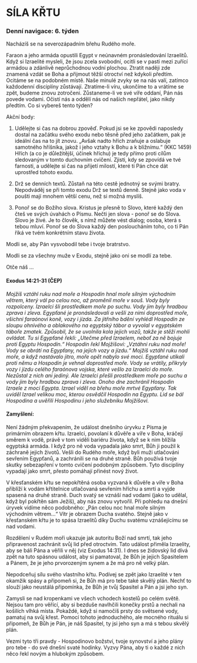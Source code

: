 # SÍLA KŘTU

### Denní navigace: 6. týden

Nacházíš se na severozápadním břehu Rudého moře.

Faraon a jeho armáda opustili Egypt v neúnavném pronásledování Izraelitů. Když si Izraelité mysleli, že jsou zcela svobodní, ocitli se v pasti mezi zuřící armádou a zdánlivě neprůchodnou vodní plochou. Ztratit naději zde znamená vzdát se Boha a přijmout těžší otroctví než kdykoli předtím. Ocitáme se na podobném místě. Naše minulé zvyky se na nás valí, zatímco každodenní disciplíny zůstávají. Ztratíme-li víru, ukončíme to a vrátíme se zpět, budeme znovu zotročeni. Zůstaneme-li ve své víře oddaní, Pán nás povede vodami. Očistí nás a oddělí nás od našich nepřátel, jako nikdy předtím. Co si vybereš tento týden?

Akční body:
1. Udělejte si čas na dobrou zpověď. Pokud jsi se ke zpovědi naposledy dostal na začátku svého exodu nebo těsně před jeho začátkem, pak je ideální čas na to jít znovu. „Avšak nadto hřích zraňuje a oslabuje samotného hříšníka, jakož i jeho vztahy k Bohu a k bližnímu.“ (KKC 1459) Hřích (a co je důležitější, účinek hříchu) je tedy přímo proti cílům sledovaným v tomto duchovním cvičení. Zjisti, kdy se zpovídá ve tvé farnosti, a udělejte si čas na přijetí milostí, které ti Pán chce dát uprostřed tohoto exodu.

2. Drž se denních textů. Zůstaň na této cestě jednotný se svými bratry. Nepodváděj se při tomto exodu Drž se textů denně. Stejně jako voda v poušti mají mnohem větší cenu, než si možná myslíš.

3. Ponoř se do Božího slova. Kristus je přesně to Slovo, které každý den čteš ve svých úvahách o Písmu. Nečti jen slova - ponoř se do Slova. Slovo je živé. Je to člověk, s nímž můžete vést dialog; osoba, která s tebou mluví. Ponoř se do Slova každý den posloucháním toho, co ti Pán říká ve tvém konkrétním stavu života.

Modli se, aby Pán vysvobodil tebe i tvoje bratrstvo.

Modli se za všechny muže v Exodu, stejně jako oni se modlí za tebe.

Otče náš …


#### Exodus 14:21-31 (ČEP)
*Mojžíš vztáhl ruku nad moře a Hospodin hnal moře silným východním větrem, který vál po celou noc, až proměnil moře v souš. Vody byly rozpolceny. Izraelci šli prostředkem moře po suchu. Vody jim byly hradbou zprava i zleva. Egypťané je pronásledovali a vešli za nimi doprostřed moře, všichni faraónovi koně, vozy i jízda. Za jitřního bdění vyhlédl Hospodin ze sloupu ohnivého a oblakového na egyptský tábor a vyvolal v egyptském táboře zmatek. Způsobil, že se uvolnila kola jejich vozů, takže je stěží mohli ovládat. Tu si Egypťané řekli: „Utečme před Izraelem, neboť za ně bojuje proti Egyptu Hospodin.“ Hospodin řekl Mojžíšovi: „Vztáhni ruku nad moře! Vody se obrátí na Egypťany, na jejich vozy a jízdu.“ Mojžíš vztáhl ruku nad moře, a když nastávalo jitro, moře opět nabylo své moci. Egypťané utíkali proti němu a Hospodin je vehnal doprostřed moře. Vody se vrátily, přikryly vozy i jízdu celého faraónova vojska, které vešlo za Izraelci do moře. Nezůstal z nich ani jediný. Ale Izraelci přešli prostředkem moře po suchu a vody jim byly hradbou zprava i zleva. Onoho dne zachránil Hospodin Izraele z moci Egypta. Izrael viděl na břehu moře mrtvé Egypťany. Tak uviděl Izrael velikou moc, kterou osvědčil Hospodin na Egyptu. Lid se bál Hospodina a uvěřili Hospodinu i jeho služebníku Mojžíšovi.*

#### Zamyšlení:
Není žádným překvapením, že událost dnešního úryvku z Písma je primárním obrazem křtu. Izraelci, povolaní k důvěře a víře v Boha, kráčejí směrem k vodě, právě v tom viděli bariéru života, když se k nim blížila egyptská armáda. I když pro ně voda vypadala jako smrt, Bůh ji použil k záchraně jejich životů. Vešli do Rudého moře, když byli muži utlačováni sevřením Egypťanů, a zachránili se na druhé straně. Bůh používá tvoje skutky sebezapření v tomto cvičení podobným způsobem. Tyto disciplíny vypadají jako smrt, přesto pomáhají přinést nový život.

V křesťanském křtu se nepokřtěná osoba vyzvaná k důvěře a víře v Boha přiblíží k vodám křtitelnice utlačovaná sevřením hříchu a smrti a vyjde spasená na druhé straně. Duch svatý se vznáší nad vodami (jako to udělal, když byl pokřtěn sám Ježíš), aby nás znovu vytvořil. Při pohledu na dnešní úryvek vidíme něco podobného: „Pán celou noc hnal moře silným východním větrem…“ Vítr je obrazem Ducha svatého. Stejně jako v křesťanském křtu je to spása Izraelitů díky Duchu svatému vznášejícímu se nad vodami.

Rozdělení v Rudém moři ukazuje jak autoritu Boží nad smrtí, tak jeho připravenost zachránit svůj lid před otroctvím. Tato událost přiměla Izraelity, aby se báli Pána a věřili v něj (viz Exodus 14:31). I dnes se židovský lid dívá zpět na tuto spásnou událost, aby si pamatoval, že Bůh je jejich Spasitelem a Pánem, že je jeho prvorozeným synem a že má pro ně velký plán.

Nepodceňuj sílu svého vlastního křtu. Podívej se zpět jako Izraelité v ten okamžik spásy a připomeň si, že Bůh má pro tebe také skvělý plán. Nechť to slouží jako neustálá připomínka, že Bůh je tvůj Spasitel a Pán a jsi jeho syn.

Zamysli se nad kropenkami ve všech vchodech kostelů po celém světě. Nejsou tam pro věřící, aby si bezduše navlhčili konečky prstů a nechali na košilích vlhká místa. Pokaždé, když si namočíš prsty do světsené vody, pamatuj na svůj křest. Pomocí tohoto jednoduchého, ale mocného rituálu si připomeň, že Bůh je Pán, je náš Spasitel, ty jsi jeho syn a má s tebou skvělý plán.

Vezmi tyto tři pravdy - Hospodinovo božství, tvoje synovství a jeho plány pro tebe - do své dnešní svaté hodinky. Vyzvy Pána, aby ti o každé z nich něco řekl novým a hlubokým způsobem.   
